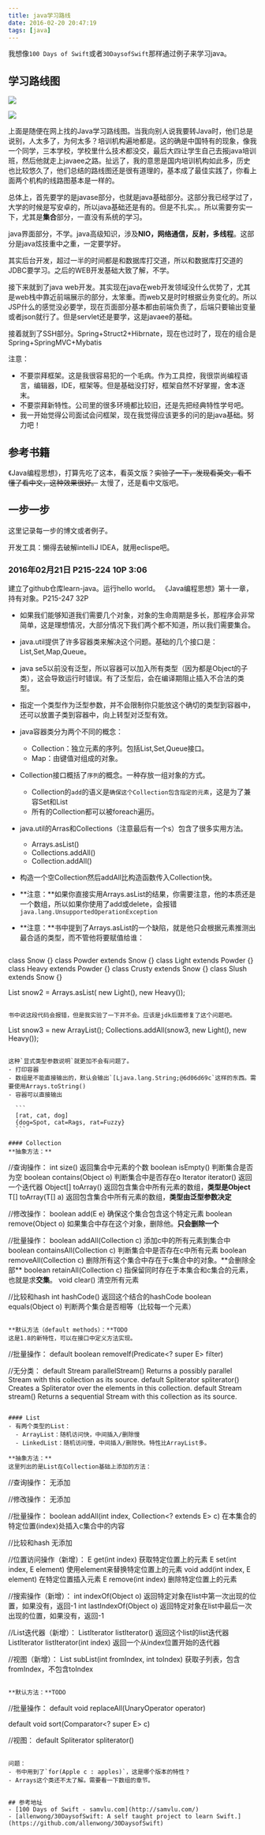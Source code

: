 ```yaml
---
title: java学习路线
date: 2016-02-20 20:47:19
tags: [java]
---
```


我想像`100 Days of Swift`或者`30DaysofSwift`那样通过例子来学习java。

## 学习路线图

![](/img/java/java-load-map1.jpg)

![](/img/java/java-load-map2.jpg)

上面是随便在网上找的Java学习路线图。当我向别人说我要转Java时，他们总是说别，人太多了，为何太多？培训机构遍地都是。这的确是中国特有的现象，像我一个同学，三本学校，学校里什么技术都没交，最后大四让学生自己去报java培训班，然后他就走上javaee之路。扯远了，我的意思是国内培训机构如此多，历史也比较悠久了，他们总结的路线图还是很有道理的，基本成了最佳实践了，你看上面两个机构的线路图基本是一样的。

总体上，首先要学的是javase部分，也就是java基础部分。这部分我已经学过了，大学的时候是写安卓的，所以java基础还是有的。但是不扎实。。所以需要夯实一下，尤其是**集合**部分，一直没有系统的学习。

java界面部分，不学。java高级知识，涉及**NIO，网络通信，反射，多线程**。这部分是java炫技重中之重，一定要学好。

其实后台开发，超过一半的时间都是和数据库打交道，所以和数据库打交道的JDBC要学习。之后的WEB开发基础大致了解，不学。

接下来就到了java web开发。其实现在java在web开发领域没什么优势了，尤其是web栈中靠近前端展示的部分，太笨重。而web又是时时根据业务变化的。所以JSP什么的感觉没必要学，现在页面部分基本都由前端负责了，后端只要输出变量或者json就行了。但是servlet还是要学，这是javaee的基础。

接着就到了SSH部分。Spring+Struct2+Hibrnate，现在也过时了，现在的组合是Spring+SpringMVC+Mybatis

注意：
- 不要崇拜框架。这是我很容易犯的一个毛病。作为工具控，我很崇尚编程语言，编辑器，IDE，框架等。但是基础没打好，框架自然不好掌握，舍本逐末。
- 不要崇拜新特性。公司里的很多环境都比较旧，还是先把经典特性学号吧。
- 我一开始觉得公司面试会问框架，现在我觉得应该更多的问的是java基础。努力吧！

## 参考书籍
《Java编程思想》，打算先吃了这本，看英文版？~~实验了一下，发现看英文，看不懂了看中文，这种效果很好。~~ 太慢了，还是看中文版吧。

## 一步一步
这里记录每一步的博文或者例子。

开发工具：懒得去破解intelliJ IDEA，就用eclispe吧。

### 2016年02月21日 P215-224 10P 3:06
建立了github仓库learn-java。运行hello world。
《Java编程思想》第十一章，持有对象。P215-247 32P

- 如果我们能够知道我们需要几个对象，对象的生命周期是多长，那程序会非常简单，这是理想情况，大部分情况下我们两个都不知道，所以我们需要集合。
- java.util提供了许多容器类来解决这个问题。基础的几个接口是：List,Set,Map,Queue。
- java se5以前没有泛型，所以容器可以加入所有类型（因为都是Object的子类），这会导致运行时错误。有了泛型后，会在编译期阻止插入不合法的类型。
- 指定一个类型作为泛型参数，并不会限制你只能放这个确切的类型到容器中，还可以放置子类到容器中，向上转型对泛型有效。
- java容器类分为两个不同的概念：
  - Collection：独立元素的序列。包括List,Set,Queue接口。
  - Map：由键值对组成的对象。
- Collection接口概括了`序列`的概念。一种存放一组对象的方式。
  - Collection的`add`的语义是`确保这个Collection包含指定的元素`，这是为了兼容Set和List
  - 所有的Collection都可以被foreach遍历。
- java.util的Arras和Collections（注意最后有一个s）包含了很多实用方法。
  - Arrays.asList()
  - Collections.addAll()
  - Collection.addAll()
- 构造一个空Collection然后addAll比构造函数传入Collection快。
- **注意：**如果你直接实用Arrays.asList的结果，你需要注意，他的本质还是一个数组，所以如果你使用了add或delete，会报错`java.lang.UnsupportedOperationException`
- **注意：**书中提到了Arrays.asList的一个缺陷，就是他只会根据元素推测出最合适的类型，而不管他将要赋值给谁：

  ```
class Snow {}
class Powder extends Snow {}
class Light extends Powder {}
class Heavy extends Powder {}
class Crusty extends Snow {}
class Slush extends Snow {}

List<Snow> snow2 = Arrays.asList(
  new Light(), new Heavy());
  ```

  书中说这段代码会报错，但是我实验了一下并不会。应该是jdk后面修复了这个问题吧。

  ```
  List<Snow> snow3 = new ArrayList<Snow>();
    Collections.addAll(snow3, new Light(), new Heavy());
  ```

  这种`显式类型参数说明`就更加不会有问题了。
- 打印容器
  - 数组是不能直接输出的，默认会输出`[Ljava.lang.String;@6d06d69c`这样的东西。需要使用Arrays.toString()
  - 容器可以直接输出

    ```
    [rat, cat, dog]
    {dog=Spot, cat=Rags, rat=Fuzzy}
    ```

#### Collection
**抽象方法：**

```
//查询操作：
int size()
返回集合中元素的个数
boolean isEmpty()
判断集合是否为空
boolean contains(Object o) 
判断集合中是否存在o
Iterator<E> iterator()
返回一个迭代器
Object[]    toArray()
返回包含集合中所有元素的数组，**类型是Object**
<T> T[] toArray(T[] a)
返回包含集合中所有元素的数组，**类型由泛型参数决定**

//修改操作：
boolean add(E e) 
确保这个集合包含这个特定元素
boolean remove(Object o)
如果集合中存在这个对象，删除他。**只会删除一个**

//批量操作：
boolean addAll(Collection<? extends E> c) 
添加c中的所有元素到集合中
boolean containsAll(Collection<?> c) 
判断集合中是否存在c中所有元素
boolean removeAll(Collection<?> c)
删除所有这个集合中存在于c集合中的对象。**会删除全部**
boolean retainAll(Collection<?> c)
指保留同时存在于本集合和c集合的元素，也就是求**交集**。
void    clear() 
清空所有元素

//比较和hash
int hashCode() 
返回这个结合的hashCode
boolean equals(Object o) 
判断两个集合是否相等（比较每一个元素）
```

**默认方法（default methods）：**TODO
这是1.8的新特性，可以在接口中定义方法实现。

```
//批量操作：
default boolean removeIf(Predicate<? super E> filter)

//无分类：
default Stream<E>   parallelStream()
Returns a possibly parallel Stream with this collection as its source.
default Spliterator<E>  spliterator()
Creates a Spliterator over the elements in this collection.
default Stream<E>   stream()
Returns a sequential Stream with this collection as its source.
```

#### List
- 有两个类型的List：
  - ArrayList：随机访问快，中间插入/删除慢
  - LinkedList：随机访问慢，中间插入/删除快。特性比ArrayList多。

**抽象方法：**
这里列出的是List在Collection基础上添加的方法：

```
//查询操作：
无添加

//修改操作：
无添加

//批量操作：
boolean addAll(int index, Collection<? extends E> c)
在本集合的特定位置(index)处插入c集合中的内容

//比较和hash
无添加

//位置访问操作（新增）：
E get(int index)
获取特定位置上的元素
E set(int index, E element)
使用element来替换特定位置上的元素
void add(int index, E element)
在特定位置插入元素
E remove(int index)
删除特定位置上的元素

//搜索操作（新增）：
int indexOf(Object o)
返回特定对象在list中第一次出现的位置，如果没有，返回-1
int lastIndexOf(Object o)
返回特定对象在list中最后一次出现的位置，如果没有，返回-1

//List迭代器（新增）：
ListIterator<E> listIterator()
返回这个list的list迭代器
ListIterator<E> listIterator(int index)
返回一个从index位置开始的迭代器

//视图（新增）：
List<E> subList(int fromIndex, int toIndex)
获取子列表，包含fromIndex，不包含toIndex
```

**默认方法：**TODO

```
//批量操作：
default void replaceAll(UnaryOperator<E> operator)

default void sort(Comparator<? super E> c)

//视图：
default Spliterator<E> spliterator()
```

问题：
- 书中用到了`for(Apple c : apples)`，这是哪个版本的特性？
- Arrays这个类还不太了解。需要看一下数组的章节。


## 参考地址
- [100 Days of Swift - samvlu.com](http://samvlu.com/)
- [allenwong/30DaysofSwift: A self taught project to learn Swift.](https://github.com/allenwong/30DaysofSwift)